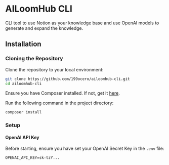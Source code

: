 # AILoomHub CLI

CLI tool to use Notion as your knowledge base and use OpenAI models to generate and expand the knowledge.

## Installation

### Cloning the Repository

Clone the repository to your local environment:

```bash
git clone https://github.com/199ocero/ailoomhub-cli.git
cd ailoomhub-cli
```

Ensure you have Composer installed. If not, get it [here](https://getcomposer.org/download/).

Run the following command in the project directory:

```bash
composer install
```

### Setup

#### OpenAI API Key

Before starting, ensure you have set your OpenAI Secret Key in the `.env` file:

```dotenv
OPENAI_API_KEY=sk-tzY...
```



